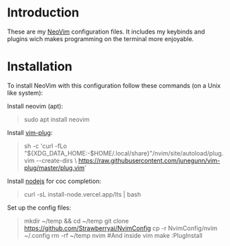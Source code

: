 # Introduction
These are my [NeoVim](https://neovim.io/) configuration files. It includes my
keybinds and plugins wich makes programming on the terminal more enjoyable.

# Installation
To install NeoVim with this configuration follow these commands (on a Unix like
system):

Install neovim (apt):
> sudo apt install neovim

Install [vim-plug](https://github.com/junegunn/vim-plug):
> sh -c 'curl -fLo "${XDG_DATA_HOME:-$HOME/.local/share}"/nvim/site/autoload/plug.vim --create-dirs \ https://raw.githubusercontent.com/junegunn/vim-plug/master/plug.vim'

Install [nodejs]() for coc completion:
> curl -sL install-node.vercel.app/lts | bash

Set up the config files:
> mkdir ~/temp && cd ~/temp
> git clone https://github.com/Strawberryai/NvimConfig
> cp -r NvimConfig/nvim ~/.config
> rm -rf ~/temp
> nvim #And inside vim make :PlugInstall
